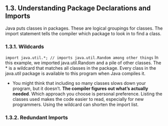 ## 1.3. Understanding Package Declarations and Imports
Java puts classes in packages. These are logical groupings for classes.
The import statement tells the compiler which package to look in to find a class.

### 1.3.1. Wildcards
``` import java.util.*; // imports java.util.Random among other things ```
In this example, we imported java.util.Random and a pile of other classes. The * is a wildcard that matches all classes in the package. Every class in the java.util package is available to this program when Java compiles it. 
* You might think that including so many classes slows down your program, but it doesn’t. **The compiler figures out what’s actually needed**. Which approach you choose is personal preference. Listing the classes used makes the code easier to read, especially for new programmers. Using the wildcard can shorten the import list.

### 1.3.2. Redundant Imports